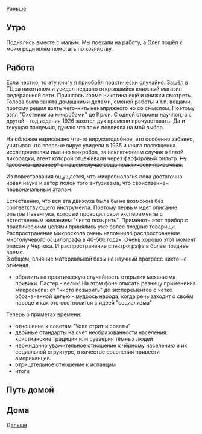 [Раньше](2020.06.07.md)  
## Утро
Поднялись вместе с малым. Мы поехали на работу, а Олег пошёл к моим родителям помогать по хозяйству.
## Работа
Если честно, то эту книгу я приобрёл практически случайно. Зашёл в ТЦ за никотином и увидел недавно открывшийся книжный магазин федеральной сети. Пришлось кроме никотина ещё и книжки смотреть.  
Голова была занята домашними делами, сменой работы и т.п. вещами, поэтому решил взять чего-нить ненапряжного но со смыслом. Поэтому взял "Охотники за микробами" де Крюи. С одной стороны научпоп, а с другой - год издания 1926 захотел дух времени прочувстввать. Да и текущая пандемия, думаю что тоже повлияла на мой выбор.
 
На обложке нарисовано что-то вирусоподобное, это особенно забавно, учитывая что впервые вирус увидели в 1935 и книга посвященна исследователям именно микробов, за исключением случая жёлтой лихорадки, агент которой отцеживали через фарфоровый фильтр. ~~Ну "девочка-дизайнер" в нашем случае вещь практически привычная.~~
 
Из повествования ощущается, что микробиология пока достаточно новая наука и автор полон того энтузиазма, что свойственнен первоначальным этапам.

Естественно, что вся эта движуха была бы не возможна без соответствующего инструмента. Поэтому первым идёт описание опытов Левенгука, который проводил свои эксперименты с естественным желанием "чисто позырить". Применять этот прибор с практическими целями принялись уже более поздние товарищи.  
Распространение микроскопа очень напомнило распространение многолучевого осцилографа в 40-50х годах. Очень хорошо этот момент описан у Чертока. И распространение спектрографа в более позднее время.  
В общем, влияние материальной базы на научный прогресс никто не отменял.

 - обратить на практическую случайность открытия механизма привики. Пастер - велик! На этом фоне описать разницу применения микроскопа: от "чисто позырить" до эксперементов с чётко обозначенной целью.- мудрось народа, когда речь заходит о своём народе и как это соотносится с идеей "социализма"

Теперь о приметах времени:
 - отношение к советам "Уолл стрит и советы"
 - двойные стандарты на счёт необразованности населения: христианские традиции или суеверия тёмных людей
 - неожиданно уважительное отношение к чёрному населению и их социальной структуре, в качестве сравнения привести американцев.
 - отрицательное отношение к испанцам
 - итоги
## Путь домой
## Дома
[Дальше](2020.06.09.md)